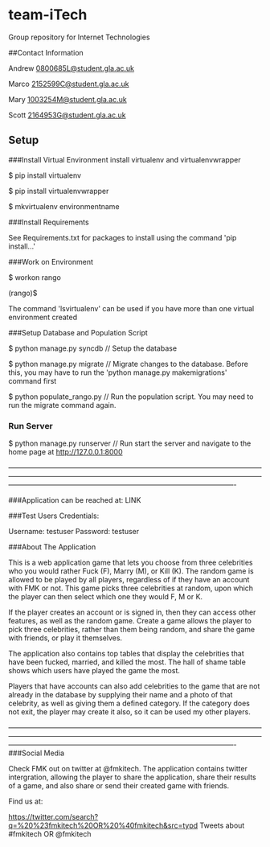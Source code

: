# team-iTech
Group repository for Internet Technologies


##Contact Information

Andrew
0800685L@student.gla.ac.uk

Marco
2152599C@student.gla.ac.uk

Mary
1003254M@student.gla.ac.uk

Scott
2164953G@student.gla.ac.uk

## Setup

###Install Virtual Environment
install virtualenv and virtualenvwrapper

$ pip install virtualenv

$ pip install virtualenvwrapper

$ mkvirtualenv environmentname

###Install Requirements

See Requirements.txt for packages to install using the command 'pip install...'

###Work on Environment

$ workon rango

(rango)$

The command 'lsvirtualenv' can be used if you have more than one virtual environment created

###Setup Database and Population Script


$ python manage.py syncdb // Setup the database

$ python manage.py migrate // Migrate changes to the database. Before this, you may have to run the 'python manage.py makemigrations' command first

$ python populate_rango.py // Run the population script. You may need to run the migrate command again.

### Run Server

$ python manage.py runserver  // Run start the server and navigate to the home page at http://127.0.0.1:8000



————————————————————————————————————————————————————————————————————————————————————————————————————————-

###Application can be reached at: LINK

###Test Users Credentials: 

Username: testuser
Password: testuser

###About The Application

This is a web application game that lets you choose from three celebrities who you would rather Fuck (F), Marry (M), or Kill (K). The random game is allowed to be played by all players, regardless of if they have an account with FMK or not. This game picks three celebrities at random, upon which the player can then select which one they would F, M or K.

If the player creates an account or is signed in, then they can access other features, as well as the random game. Create a game allows the player to pick three celebrities, rather than them being random, and share the game with friends, or play it themselves. 

The application also contains top tables that display the celebrities that have been fucked, married, and killed the most. The hall of shame table shows which users have played the game the most. 

Players that have accounts can also add celebrities to the game that are not already in the database by supplying their name and a photo of that celebrity, as well as giving them a defined category. If the category does not exit, the player may create it also, so it can be used my other players.

————————————————————————————————————————————————————————————————————————————————————————————————————————-
###Social Media 

Check FMK out on twitter at @fmkitech. The application contains twitter intergration, allowing the player to share the application, share their results of a game, and also share or send their created game with friends.

Find us at: 

https://twitter.com/search?q=%20%23fmkitech%20OR%20%40fmkitech&src=typd
Tweets about #fmkitech OR @fmkitech

